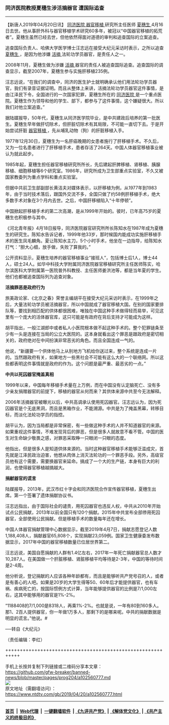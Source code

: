 ### 同济医院教授夏穗生涉活摘器官 遭国际追查
------------------------

<div class="post_content" itemprop="articleBody">
 <p>
  【新唐人2019年04月20日讯】
  <a href="https://www.ntdtv.com/gb/同济医院.htm">
   同济医院
  </a>
  <a href="https://www.ntdtv.com/gb/器官移植.htm">
   器官移植
  </a>
  研究所主任医师
  <a href="https://www.ntdtv.com/gb/夏穗生.htm">
   夏穗生
  </a>
  4月16日去世。他从事肝外科与器官移植学术研究60多年，被冠以“中国器官移植的拓荒者”。夏穗生虽然已经去世，但他依然得面对道德的审判和追查国际的立案追查。
 </p>
 <p>
  追查国际负责人、哈佛大学医学博士汪志远在接受大纪元采访时表示，之所以追查
  <a href="https://www.ntdtv.com/gb/夏穗生.htm">
   夏穗生
  </a>
  ，是因为他涉嫌
  <a href="https://www.ntdtv.com/gb/活摘.htm">
   活摘
  </a>
  法轮功学员器官，是责任人之一。
 </p>
 <p>
  2008年11月，夏穗生做为涉嫌
  <a href="https://www.ntdtv.com/gb/活摘.htm">
   活摘
  </a>
  器官的责任人被追查国际追查。追查国际的调查显示，截至2007年，夏穗生参与实施肝移植235例。
 </p>
 <p>
  汪志远说，“在我们的调查中，同济的医生护士就明确承认他们用法轮功学员器官，我们有录音证据证明。而且从整体上来讲，活摘法轮功学员器官这件事情，是由江泽民下令，全国进行的一次国家犯罪，夏穗生所在的
  <a href="https://www.ntdtv.com/gb/同济医院.htm">
   同济医院
  </a>
  是一个重点医院。夏穗生作为领导和他的学生、部下，都参与了这件事情，这个嫌疑很大。所以我们对他立案追查。”
 </p>
 <p>
  据陆媒报导，50年代，夏穗生从同济医学院毕业，是中共建政后培养的第一批医生。夏穗生早年做肝切除术，但肝脏切除术有其局限，不可能一直切下去。于是开始尝试肝脏
  <a href="https://www.ntdtv.com/gb/器官移植.htm">
   器官移植
  </a>
  ，先从哺乳动物（狗）的肝脏移植入手。
 </p>
 <p>
  1977年12月30日，夏穗生为一名肝癌晚期的女患者施行了肝移植手术。不久后，又为一位名患者进行了肝移植手术，患者存活了264天。中国人体器官移植事业被认为就此起步。
 </p>
 <p>
  1985年起，夏穗生担任器官移植研究所所长，先后建起肝脾移植、肾移植、胰腺移植、细胞移植等6个研究室。1986年，研究所成为卫生部重点实验室，不久又被国家教委列为重点学科和重点实验室。
 </p>
 <p>
  但据中共前卫生部副部长黄洁夫对媒体表示，以肝移植为例，从1977年到1983年，由于当时技术落后，跟国外交流不多，全国只做了约58例肝移植手术，绝大多数手术对象在3个月内去世。之后，中国肝移植陷入“十年停顿”。
 </p>
 <p>
  中国掀起肝移植手术的第二次高潮，是从1999年开始的。彼时，已年高75岁的夏穗生也积极参与其中。
 </p>
 <p>
  《河北青年报》4月18日报导，同济医院器官研究所所长陈知水在1987年成为夏穗生的研究生。陈知水告诉记者，1999年他33岁，那时候国内能成功实施肝移植手术的医生凤毛麟角。夏让陈知水主刀，5个小时手术，他坐在一边指导，给陈知水打气：“胆大心细，放手做，失败了算我的。”
 </p>
 <p>
  公开资料显示，夏穗生培养的器官移植事业“接班人”，包括博士后1人，博士44人，硕士24人。如华中科技大学附属同济医院器官移植研究所主任医师陈实，哈尔滨医科大学附属第一医院普外科教授、主任医师姜洪池等，都是当年夏的学生。他们也都被追查国际列为追查对象。
 </p>
 <p>
  <strong>
   活摘罪恶是政府行为
  </strong>
 </p>
 <p>
  旅美政论家、《北京之春》荣誉主编胡平在接受大纪元采访时表示，在1999年之后，大量法轮功学员被活摘器官，所以中国就成了器官移植大国。在别的国家要排队等，要找到相匹配的供体都很困难，唯独在中国这种手术做得轻而易举，可见这里有一个庞大的活体器官库，这只可能是有政府在背后支持才可能成为这样。
 </p>
 <p>
  胡平指出，一般江湖郎中或者私人小医院根本做不起这种手术的。整个犯罪链条至少有一头是连接在当局的公立大医院的。这本身就看出这个罪恶是跟政府是密切相关的，政府绝对在中间扮演非常恶劣的角色。而且全国连成一气的。
 </p>
 <p>
  他说，“新疆要一个供体他马上从别地方飞机给你送过来，整个系统是连成一片的。当然跟政府有关，如果地方一些黑社会不可能有这么大的一个联络网。所以这些都表明这件事情就是政府的作为。这个问题是最严重、最恶劣的一点。”
 </p>
 <p>
  <strong>
   中共以死囚器官掩盖真相
  </strong>
 </p>
 <p>
  1999年以来，中国每年移植手术量在上万例，而在中国没有认定脑死亡、没有多少亲友捐赠器官的前提下，移植的器官从何而来？其供体来源中共至今无法解释。
 </p>
 <p>
  2006年活摘器官被曝光以后，中共高调承认使用死囚器官。汪志远认为，因为死囚器官是个无底黑洞，而且是黑箱作业，不能溯源。中共是为了掩盖黑幕，转移目标，而淡化法轮功学员的指控。
 </p>
 <p>
  胡平认为，因为当局都是非常保密，有一些做这种手术的人并不知道器官的来源。如果重视这件事情，不难发现背后的罪恶，但是很多人就故意不看不管。中国的医生对生命缺少敬畏之感，对罪恶采取睁一只眼闭一只眼的态度。
 </p>
 <p>
  他指出，但是很多人是知道供体来源的。当时这种器官移植手术能够泛滥成灾，首先就是江泽民政治迫害，他想从肉体上消灭法轮功的一个罪恶手段。另外，高级官员他有这个需要，需要换器官来延命。搞成了一个大的生产链，本身有巨大的利润，也使得器官移植越搞越大。
 </p>
 <p>
  <strong>
   捐献器官的谎言
  </strong>
 </p>
 <p>
  陆媒报导，2013年，武汉市红十字会和同济医院合作宣传器官移植，夏穗生出席。第一个签署了遗体捐献协议书。
 </p>
 <p>
  汪志远指出，由于国际社会的谴责，用死囚器官也违反人权，中共从2010年开始试点公民捐献，2013年以前全国只有120个捐献。2015年中共宣布全部停用死囚器官，全部使用公民捐献。但是移植手术的数量每年还在增长。
 </p>
 <p>
  中国人体器官捐献管理中心数据显示，截至2019年4月7日，捐献志愿登记人数1,188,408人，捐献器官65,808个，实现捐献23,059例。国家卫生健康委发布数据显示，2017年中国的器官移植数量已位居世界第二。
 </p>
 <p>
  汪志远说，美国自愿捐献的人群有1.4亿左右，2017年一年死亡捐献器官总人数才10,287人。在美国做一个肝脏移植、肾脏移植平均等待是2-3年，中国的等待时间是2-4周。
 </p>
 <p>
  他分析说，登记捐献的人应该各种年龄都有，而且是能够听共产党号召的人，或者是有善心的人吧。如果是20岁的大学生得等50、60年后才能提供器官，也有车祸、疾病死亡的，按国际惯例方式计算，当年能够提供器官的比例是7/1,000左右，这其中能够用的器官是1%-2%。
 </p>
 <p>
  “1188408的7/1,000是8318人，再乘1%-2%。也就是说，一年有80到160多人。那1、2百人提供器官，你一年做1万多人，那剩下的是哪来呢。中共的捐献数据是明显的谎言。”他说。#
 </p>
 <p>
  ──转自《大纪元》
 </p>
 <p>
  （责任编辑：李红）
 </p>
 <div class="single_ad">
 </div>
</div>

+++++++++++++++++++++++++++++++++++++++++++++++++++++++++++<br/><br/>
手机上长按并复制下列链接或二维码分享本文章：<br/>
https://github.com/gfw-breaker/banned-news/blob/master/pages/prog204/a102560777.md <br/>
<a href='https://github.com/gfw-breaker/banned-news/blob/master/pages/prog204/a102560777.md'><img src='https://github.com/gfw-breaker/banned-news/blob/master/pages/prog204/a102560777.md.png'/></a> <br/>
原文地址（需翻墙访问）：https://www.ntdtv.com/gb/2019/04/20/a102560777.html


------------------------
#### [首页](https://github.com/gfw-breaker/banned-news/blob/master/README.md) &nbsp;|&nbsp; [Web代理](https://github.com/labour-camp/helloworld) &nbsp;|&nbsp; [一键翻墙软件](https://github.com/gfw-breaker/nogfw/blob/master/README.md) &nbsp;| [《九评共产党》](https://github.com/gfw-breaker/9ping.md/blob/master/README.md#九评之一评共产党是什么) | [《解体党文化》](https://github.com/gfw-breaker/jtdwh.md/blob/master/README.md) | [《共产主义的终极目的》](https://github.com/gfw-breaker/gczydzjmd.md/blob/master/README.md)

